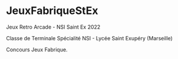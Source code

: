 # JeuxFabriqueStEx
Jeux Retro Arcade - NSI Saint Ex 2022

Classe de Terminale Spécialité NSI - Lycée Saint Exupéry (Marseille)

Concours Jeux Fabrique.
